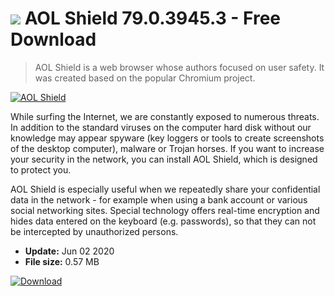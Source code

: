 # ![](https://cdn.softexe.net/static/icon/6/aol-shield-10616.png) AOL Shield 79.0.3945.3 - Free Download

> AOL Shield is a web browser whose authors focused on user safety. It was created based on the popular Chromium project.

[![AOL Shield](https://gallery.dpcdn.pl/imgc/Tools/64476/g_-_420x350_1.5_-_x20151229161144_0.png)](https://softexe.net/win/internet/browsers/aol-shield:pRfpf.html)

While surfing the Internet, we are constantly exposed to numerous threats. In addition to the standard viruses on the computer hard disk without our knowledge may appear spyware (key loggers or tools to create screenshots of the desktop computer), malware or Trojan horses. If you want to increase your security in the network, you can install AOL Shield, which is designed to protect you.
 
 AOL Shield is especially useful when we repeatedly share your confidential data in the network - for example when using a bank account or various social networking sites. Special technology offers real-time encryption and hides data entered on the keyboard (e.g. passwords), so that they can not be intercepted by unauthorized persons.


- **Update:** Jun 02 2020
- **File size:** 0.57 MB

[![Download](https://cdn.softexe.net/static/img/download.png)](https://softexe.net/win/internet/browsers/aol-shield:pRfpf.html)


